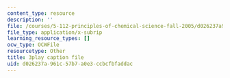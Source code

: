 ```yaml
---
content_type: resource
description: ''
file: /courses/5-112-principles-of-chemical-science-fall-2005/d026237a961c57b7a0e3ccbcfbfaddac_NVTHQwQ9IqA.vtt
file_type: application/x-subrip
learning_resource_types: []
ocw_type: OCWFile
resourcetype: Other
title: 3play caption file
uid: d026237a-961c-57b7-a0e3-ccbcfbfaddac
---
```

